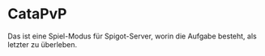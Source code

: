 # CataPvP
Das ist eine Spiel-Modus für Spigot-Server, worin die Aufgabe besteht, als letzter zu überleben.
